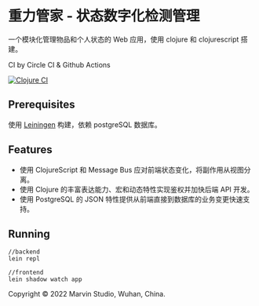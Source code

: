 # 重力管家 - 状态数字化检测管理

一个模块化管理物品和个人状态的 Web 应用，使用 clojure 和 clojurescript 搭建。

CI by Circle CI & Github Actions

[![Clojure CI](https://github.com/corkine/cyberMe/actions/workflows/clojure.yml/badge.svg)](https://github.com/corkine/cyberMe/actions/workflows/clojure.yml)

## Prerequisites

使用 [Leiningen][1] 构建，依赖 postgreSQL 数据库。

[1]: https://github.com/technomancy/leiningen

## Features

- 使用 ClojureScript 和 Message Bus 应对前端状态变化，将副作用从视图分离。
- 使用 Clojure 的丰富表达能力、宏和动态特性实现鉴权并加快后端 API 开发。
- 使用 PostgreSQL 的 JSON 特性提供从前端直接到数据库的业务变更快速支持。

## Running
    
    //backend
    lein repl

    //frontend
    lein shadow watch app

Copyright © 2022 Marvin Studio, Wuhan, China.